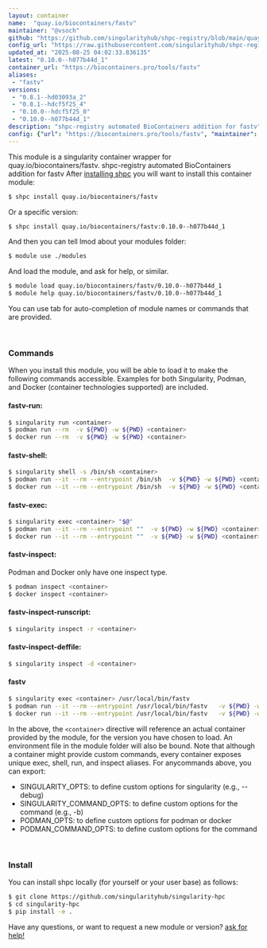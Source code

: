 ```yaml
---
layout: container
name:  "quay.io/biocontainers/fastv"
maintainer: "@vsoch"
github: "https://github.com/singularityhub/shpc-registry/blob/main/quay.io/biocontainers/fastv/container.yaml"
config_url: "https://raw.githubusercontent.com/singularityhub/shpc-registry/main/quay.io/biocontainers/fastv/container.yaml"
updated_at: "2025-08-25 04:02:33.836135"
latest: "0.10.0--h077b44d_1"
container_url: "https://biocontainers.pro/tools/fastv"
aliases:
 - "fastv"
versions:
 - "0.8.1--hd03093a_2"
 - "0.8.1--hdcf5f25_4"
 - "0.10.0--hdcf5f25_0"
 - "0.10.0--h077b44d_1"
description: "shpc-registry automated BioContainers addition for fastv"
config: {"url": "https://biocontainers.pro/tools/fastv", "maintainer": "@vsoch", "description": "shpc-registry automated BioContainers addition for fastv", "latest": {"0.10.0--h077b44d_1": "sha256:0e4dac76b1104ffb90f5086d420e00cfec78c528d8662f061a7d71b6963a2bf1"}, "tags": {"0.8.1--hd03093a_2": "sha256:4b64e899b424ad47bb4f6adbd0c067329be1717028472ad89a01d09eb9aaf73e", "0.8.1--hdcf5f25_4": "sha256:ec01cb0c9a360bc308d5ce09a69244256fdfd20d5aaf0f9f5a0b954335a748ba", "0.10.0--hdcf5f25_0": "sha256:b5ad30dea34e6a41f128ddfc1f0caa60338c718a54efc078a708960fe6b3c082", "0.10.0--h077b44d_1": "sha256:0e4dac76b1104ffb90f5086d420e00cfec78c528d8662f061a7d71b6963a2bf1"}, "docker": "quay.io/biocontainers/fastv", "aliases": {"fastv": "/usr/local/bin/fastv"}}
---
```


This module is a singularity container wrapper for quay.io/biocontainers/fastv.
shpc-registry automated BioContainers addition for fastv
After [installing shpc](#install) you will want to install this container module:


```bash
$ shpc install quay.io/biocontainers/fastv
```

Or a specific version:

```bash
$ shpc install quay.io/biocontainers/fastv:0.10.0--h077b44d_1
```

And then you can tell lmod about your modules folder:

```bash
$ module use ./modules
```

And load the module, and ask for help, or similar.

```bash
$ module load quay.io/biocontainers/fastv/0.10.0--h077b44d_1
$ module help quay.io/biocontainers/fastv/0.10.0--h077b44d_1
```

You can use tab for auto-completion of module names or commands that are provided.

<br>

### Commands

When you install this module, you will be able to load it to make the following commands accessible.
Examples for both Singularity, Podman, and Docker (container technologies supported) are included.

#### fastv-run:

```bash
$ singularity run <container>
$ podman run --rm  -v ${PWD} -w ${PWD} <container>
$ docker run --rm  -v ${PWD} -w ${PWD} <container>
```

#### fastv-shell:

```bash
$ singularity shell -s /bin/sh <container>
$ podman run --it --rm --entrypoint /bin/sh  -v ${PWD} -w ${PWD} <container>
$ docker run --it --rm --entrypoint /bin/sh  -v ${PWD} -w ${PWD} <container>
```

#### fastv-exec:

```bash
$ singularity exec <container> "$@"
$ podman run --it --rm --entrypoint ""  -v ${PWD} -w ${PWD} <container> "$@"
$ docker run --it --rm --entrypoint ""  -v ${PWD} -w ${PWD} <container> "$@"
```

#### fastv-inspect:

Podman and Docker only have one inspect type.

```bash
$ podman inspect <container>
$ docker inspect <container>
```

#### fastv-inspect-runscript:

```bash
$ singularity inspect -r <container>
```

#### fastv-inspect-deffile:

```bash
$ singularity inspect -d <container>
```


#### fastv

```bash
$ singularity exec <container> /usr/local/bin/fastv
$ podman run --it --rm --entrypoint /usr/local/bin/fastv   -v ${PWD} -w ${PWD} <container> -c " $@"
$ docker run --it --rm --entrypoint /usr/local/bin/fastv   -v ${PWD} -w ${PWD} <container> -c " $@"
```



In the above, the `<container>` directive will reference an actual container provided
by the module, for the version you have chosen to load. An environment file in the
module folder will also be bound. Note that although a container
might provide custom commands, every container exposes unique exec, shell, run, and
inspect aliases. For anycommands above, you can export:

 - SINGULARITY_OPTS: to define custom options for singularity (e.g., --debug)
 - SINGULARITY_COMMAND_OPTS: to define custom options for the command (e.g., -b)
 - PODMAN_OPTS: to define custom options for podman or docker
 - PODMAN_COMMAND_OPTS: to define custom options for the command

<br>

### Install

You can install shpc locally (for yourself or your user base) as follows:

```bash
$ git clone https://github.com/singularityhub/singularity-hpc
$ cd singularity-hpc
$ pip install -e .
```

Have any questions, or want to request a new module or version? [ask for help!](https://github.com/singularityhub/singularity-hpc/issues)